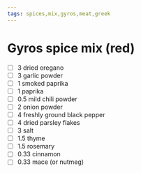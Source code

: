 ```yaml
---
tags: spices,mix,gyros,meat,greek
---
```


# Gyros spice mix (red)

- [ ] 3 dried oregano
- [ ] 3 garlic powder
- [ ] 1 smoked paprika
- [ ] 1 paprika
- [ ] 0.5 mild chili powder
- [ ] 2 onion powder
- [ ] 4 freshly ground black pepper
- [ ] 4 dried parsley flakes
- [ ] 3 salt
- [ ] 1.5 thyme
- [ ] 1.5 rosemary
- [ ] 0.33 cinnamon
- [ ] 0.33 mace (or nutmeg)
